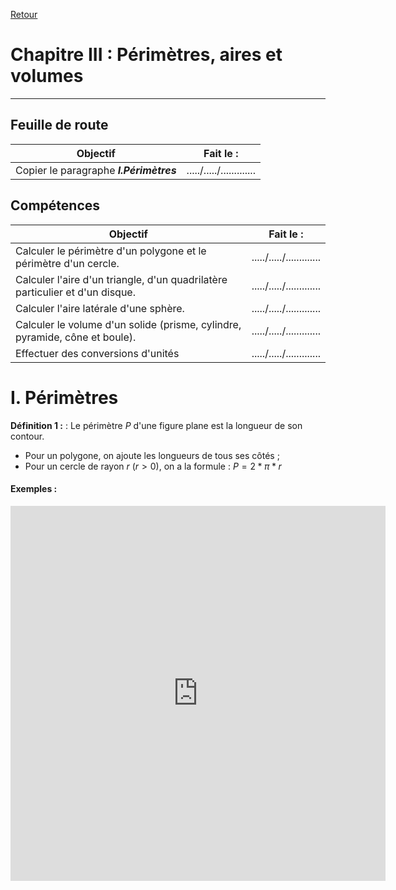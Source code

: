 <script type="text/x-mathjax-config">
    MathJax.Hub.Config({
      tex2jax: {inlineMath: [['$','$'], ['\\(','\\)']]}
    });
</script>
<script type="text/javascript" async src="//cdn.mathjax.org/mathjax/latest/MathJax.js?config=TeX-MML-AM_CHTML">
</script>

[Retour](/index)
# Chapitre III  : Périmètres, aires et volumes

---
## Feuille de route

| Objectif | Fait le : |
|---|---|
|Copier le paragraphe ***I.Périmètres*** |...../...../.............|

## Compétences

| Objectif | Fait le : |
|---|---|
|Calculer le périmètre d'un polygone et le périmètre d'un cercle.|...../...../.............|
|Calculer l'aire d'un triangle, d'un quadrilatère particulier et d'un disque.|...../...../.............|
|Calculer l'aire latérale d'une sphère.|...../...../.............|
|Calculer le volume d'un solide (prisme, cylindre, pyramide, cône et boule).|...../...../.............|
|Effectuer des conversions d'unités|...../...../.............|

# I. Périmètres

**Définition 1 :**
: Le périmètre $P$ d'une figure plane est la longueur de son contour. 
 - Pour un polygone, on ajoute les longueurs de tous ses côtés ;
 - Pour un cercle de rayon $r$ ($r>0$), on a la formule : $P = 2*\pi*r$

#### Exemples :

<iframe border=0 frameborder=0 height=600 width=600 src="https://www.geogebra.org/m/kccdxm49"></iframe>





